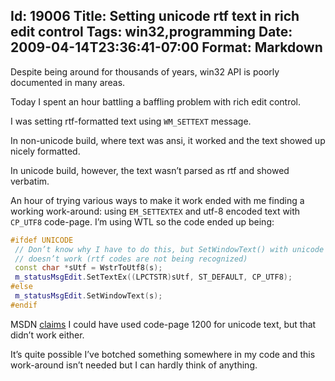 Id: 19006
Title: Setting unicode rtf text in rich edit control
Tags: win32,programming
Date: 2009-04-14T23:36:41-07:00
Format: Markdown
--------------
Despite being around for thousands of years, win32 API is poorly
documented in many areas.

Today I spent an hour battling a baffling problem with rich edit
control.

I was setting rtf-formatted text using `WM_SETTEXT` message.

In non-unicode build, where text was ansi, it worked and the text showed
up nicely formatted.

In unicode build, however, the text wasn’t parsed as rtf and showed
verbatim.

An hour of trying various ways to make it work ended with me finding a
working work-around: using `EM_SETTEXTEX` and utf-8 encoded text with
`CP_UTF8` code-page. I’m using WTL so the code ended up being:

```c++
#ifdef UNICODE
 // Don’t know why I have to do this, but SetWindowText() with unicode
 // doesn’t work (rtf codes are not being recognized)
 const char *sUtf = WstrToUtf8(s);
 m_statusMsgEdit.SetTextEx((LPCTSTR)sUtf, ST_DEFAULT, CP_UTF8);
#else
 m_statusMsgEdit.SetWindowText(s);
#endif
```

MSDN [claims](http://msdn.microsoft.com/en-us/library/bb774284.aspx) I
could have used code-page 1200 for unicode text, but that didn’t work
either.

It’s quite possible I’ve botched something somewhere in my code and this
work-around isn’t needed but I can hardly think of anything.

